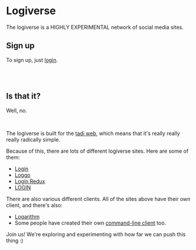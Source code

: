 # Logiverse

The logiverse is a HIGHLY EXPERIMENTAL network of social media sites. 

## Sign up

To sign up, just [login](https://todepond.com/lab/login).

<br>

<br>

## Is that it? 

Well, no.

<br>

The logiverse is built for the [tadi web](https://www.youtube.com/watch?v=ft6xOAijwFo), which means that it's really really really radically simple.

Because of this, there are lots of different logiverse sites. Here are some of them: 

- [Login](https://todepond.com/lab/login)
- [Loggo](https://svenlaa.com/playground/loggo/)
- [Login Redux](https://login.rossilaz.xyz/)
- [LOGIN](https://cute-catgirl.github.io/login/)

There are also various different clients. All of the sites above have their own client, and there's also:

- [Logarithm](https://tristie.org/logarithm/)
- Some people have created their own [command-line client](https://xoxo.zone/@annika/113136710954037798) too.

Join us! We're exploring and experimenting with how far we can push this thing :)

<br>
